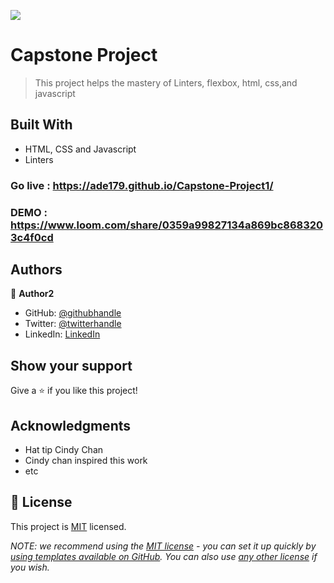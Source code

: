 ![](https://img.shields.io/badge/Microverse-blueviolet)

# Capstone Project

> This project helps the mastery of Linters, flexbox, html, css,and javascript


## Built With

- HTML, CSS and Javascript
- Linters



### Go live : https://ade179.github.io/Capstone-Project1/
### DEMO : https://www.loom.com/share/0359a99827134a869bc8683203c4f0cd

## Authors

👤 **Author2**

- GitHub: [@githubhandle](https://github.com/Ade179)
- Twitter: [@twitterhandle](https://twitter.com/@juwon_adesanya)
- LinkedIn: [LinkedIn](www.linkedin.com/in/adejuwon-adesanya-237b54239)


## Show your support

Give a ⭐️ if you like this project!

## Acknowledgments

- Hat tip Cindy Chan
- Cindy chan inspired this work
- etc

## 📝 License

This project is [MIT](./LICENSE) licensed.

_NOTE: we recommend using the [MIT license](https://choosealicense.com/licenses/mit/) - you can set it up quickly by [using templates available on GitHub](https://docs.github.com/en/communities/setting-up-your-project-for-healthy-contributions/adding-a-license-to-a-repository). You can also use [any other license](https://choosealicense.com/licenses/) if you wish._
